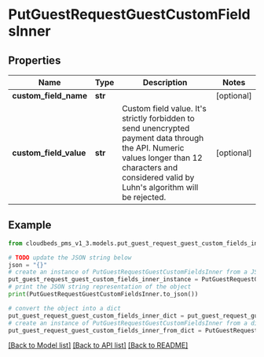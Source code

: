 # PutGuestRequestGuestCustomFieldsInner


## Properties

Name | Type | Description | Notes
------------ | ------------- | ------------- | -------------
**custom_field_name** | **str** |  | [optional] 
**custom_field_value** | **str** | Custom field value. It&#39;s strictly forbidden to send unencrypted payment data through the API. Numeric values longer than 12 characters and considered valid by Luhn&#39;s algorithm will be rejected. | [optional] 

## Example

```python
from cloudbeds_pms_v1_3.models.put_guest_request_guest_custom_fields_inner import PutGuestRequestGuestCustomFieldsInner

# TODO update the JSON string below
json = "{}"
# create an instance of PutGuestRequestGuestCustomFieldsInner from a JSON string
put_guest_request_guest_custom_fields_inner_instance = PutGuestRequestGuestCustomFieldsInner.from_json(json)
# print the JSON string representation of the object
print(PutGuestRequestGuestCustomFieldsInner.to_json())

# convert the object into a dict
put_guest_request_guest_custom_fields_inner_dict = put_guest_request_guest_custom_fields_inner_instance.to_dict()
# create an instance of PutGuestRequestGuestCustomFieldsInner from a dict
put_guest_request_guest_custom_fields_inner_from_dict = PutGuestRequestGuestCustomFieldsInner.from_dict(put_guest_request_guest_custom_fields_inner_dict)
```
[[Back to Model list]](../README.md#documentation-for-models) [[Back to API list]](../README.md#documentation-for-api-endpoints) [[Back to README]](../README.md)



